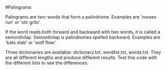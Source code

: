 #Palingrams

Palingrams are two-words that form a palindrome.
Examples are 'nurses run' or 'stir grits'.

If the word reads both forward and backward with two words, it is called a semordnilap.
Semordnilap is palindromes spelled backward. Examples are 'bats stab' or 'wolf flow'.

Three dictionaries are available: dictionary.txt, wordlist.txt, words.txt.
They are all different lengths and produce different results. Test this code with the different lists to see the differences.
